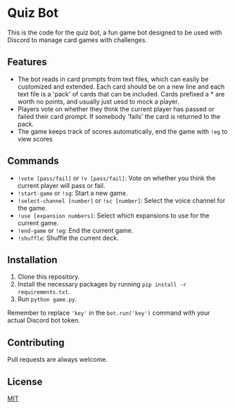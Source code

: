 # Quiz Bot

This is the code for the quiz bot, a fun game bot designed to be used with Discord to manage card games with challenges. 

## Features

- The bot reads in card prompts from text files, which can easily be customized and extended.
Each card should be on a new line and each text file is a 'pack' of cards that can be included.
Cards prefixed a * are worth no points, and usually just uesd to mock a player. 
- Players vote on whether they think the current player has passed or failed their card prompt. If somebody 'fails' the card is returned to the pack.
- The game keeps track of scores automatically, end the game with `!eg` to view scores

## Commands

- `!vote [pass/fail]` or `!v [pass/fail]`: Vote on whether you think the current player will pass or fail.
- `!start-game` or `!sg`: Start a new game.
- `!select-channel [number]` or `!sc [number]`: Select the voice channel for the game.
- `!use [expansion numbers]`: Select which expansions to use for the current game.
- `!end-game` or `!eg`: End the current game.
- `!shuffle`: Shuffle the current deck.

## Installation

1. Clone this repository.
2. Install the necessary packages by running `pip install -r requirements.txt`.
3. Run `python game.py`.

Remember to replace `'key'` in the `bot.run('key')` command with your actual Discord bot token.

## Contributing

Pull requests are always welcome.

## License

[MIT](https://choosealicense.com/licenses/mit/)

